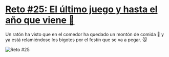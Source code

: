 # [Reto #25: El último juego y hasta el año que viene 👋](https://adventjs.dev/challenges/25)

Un ratón ha visto que en el comedor ha quedado un montón de comida 🥮 y ya está relamiéndose los bigotes por el festín que se va a pegar. 🐭

![Reto #25](https://2021.adventjs.dev/mouse.png)

